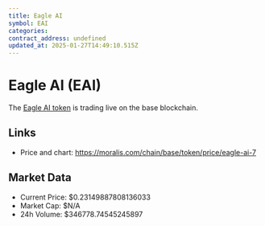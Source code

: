 ```yaml
---
title: Eagle AI
symbol: EAI
categories: 
contract_address: undefined
updated_at: 2025-01-27T14:49:10.515Z
---
```


# Eagle AI (EAI)
The [Eagle AI token](https://moralis.com/chain/base/token/price/eagle-ai-7) is trading live on the base blockchain.

## Links
- Price and chart: https://moralis.com/chain/base/token/price/eagle-ai-7

## Market Data
- Current Price: $0.23149887808136033
- Market Cap: $N/A
- 24h Volume: $346778.74545245897
